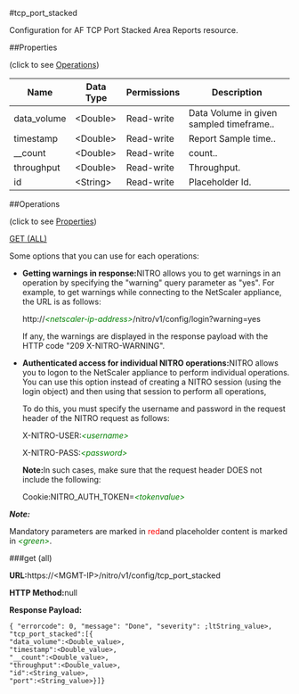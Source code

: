#tcp_port_stacked

Configuration for AF TCP Port Stacked Area Reports resource.


##Properties 
<span>(click to see [Operations](#opera))</span>


<table><thead><tr><th>Name</th><th>Data Type</th><th>Permissions</th><th>Description</th></tr></thead><tbody><tr><td>data_volume</td><td>&lt;Double></td><td>Read-write</td><td>Data Volume in given sampled timeframe..</td></tr><tr><td>timestamp</td><td>&lt;Double></td><td>Read-write</td><td>Report Sample time..</td></tr><tr><td>__count</td><td>&lt;Double></td><td>Read-write</td><td>count..</td></tr><tr><td>throughput</td><td>&lt;Double></td><td>Read-write</td><td>Throughput.</td></tr><tr><td>id</td><td>&lt;String></td><td>Read-write</td><td>Placeholder Id.</td></tr></tbody></table>
##Operations 
<span>(click to see [Properties](#prope))</span>


[GET (ALL)](#get-)


Some options that you can use for each operations:
<ul><li><p><b>Getting warnings in response:</b>NITRO allows you to get warnings in an operation by specifying the "warning" query parameter as "yes". For example, to get warnings while connecting to the NetScaler appliance, the URL is as follows:</p><p>http://<span style="color:green;font-style:italic;">&lt;netscaler-ip-address&gt;</span>/nitro/v1/config/login?warning=yes</p><p>If any, the warnings are displayed in the response payload with the HTTP code "209 X-NITRO-WARNING".</p></li><li><p><b>Authenticated access for individual NITRO operations:</b>NITRO allows you to logon to the NetScaler appliance to perform individual operations. You can use this option instead of creating a NITRO session (using the login object) and then using that session to perform all operations,</p><p>To do this, you must specify the username and password in the request header of the NITRO request as follows:</p><p>X-NITRO-USER:<span style="color:green;font-style:italic;">&lt;username&gt;</span></p><p>X-NITRO-PASS:<span style="color:green;font-style:italic;">&lt;password&gt;</span></p><p><b>Note:</b>In such cases, make sure that the request header DOES not include the following:</p><p>Cookie:NITRO_AUTH_TOKEN=<span style="color:green;font-style:italic;">&lt;tokenvalue&gt;</span></p></li></ul>



***Note:*** 
Mandatory parameters are marked in <span style="color:#FF0000;">red</span>and placeholder content is marked in <span style="color:green;font-style:italic">&lt;green&gt;</span>.

###get (all)



<b>URL:</b>https://&lt;MGMT-IP&gt;/nitro/v1/config/tcp_port_stacked
<b>HTTP Method:</b>null
<b>Response Payload: </b>```{ "errorcode": 0, "message": "Done", "severity": ;ltString_value>, "tcp_port_stacked":[{"data_volume":<Double_value>,"timestamp":<Double_value>,"__count":<Double_value>,"throughput":<Double_value>,"id":<String_value>,"port":<String_value>}]}```



